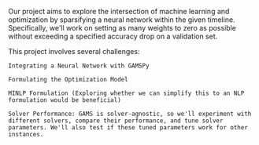 Our project aims to explore the intersection of machine learning and optimization by sparsifying a neural network within the given timeline. Specifically, we'll work on setting as many weights to zero as possible without exceeding a specified accuracy drop on a validation set.

This project involves several challenges:

    Integrating a Neural Network with GAMSPy

    Formulating the Optimization Model
    
    MINLP Formulation (Exploring whether we can simplify this to an NLP formulation would be beneficial) 

    Solver Performance: GAMS is solver-agnostic, so we'll experiment with different solvers, compare their performance, and tune solver parameters. We'll also test if these tuned parameters work for other instances.
